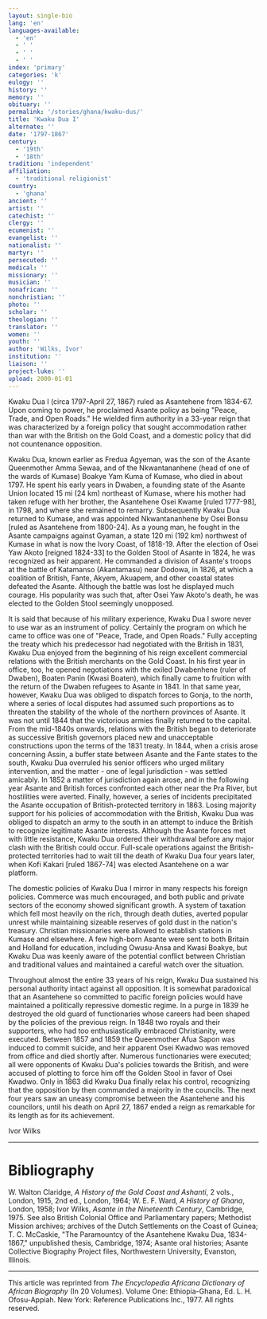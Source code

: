 ```yaml
---
layout: single-bio
lang: 'en'
languages-available:
  - 'en'
  - ' '
  - ' '
  - ' '
index: 'primary'
categories: 'k'
eulogy: ''
history: ''
memory: ''
obituary: ''
permalink: '/stories/ghana/kwaku-dus/'
title: 'Kwaku Dua I'
alternate: ''
date: '1797-1867'
century:
  - '19th'
  - '18th'
tradition: 'independent'
affiliation:
  - 'traditional religionist'
country:
  - 'ghana'
ancient: ''
artist: ''
catechist: ''
clergy: ''
ecumenist: ''
evangelist: ''
nationalist: ''
martyr: ''
persecuted: ''
medical: ''
missionary: ''
musician: ''
nonafrican: ''
nonchristian: ''
photo: ''
scholar: ''
theologian: ''
translator: ''
women: ''
youth: ''
author: 'Wilks, Ivor'
institution: ''
liaison: ''
project-luke: ''
upload: 2000-01-01
---
```



Kwaku Dua I (circa 1797-April 27, 1867) ruled as Asantehene from 1834-67. Upon coming to power, he proclaimed Asante policy as being "Peace, Trade, and Open Roads." He wielded firm authority in a 33-year reign that was characterized by a foreign policy that sought accommodation rather than war with the British on the Gold Coast, and a domestic policy that did not countenance opposition.

Kwaku Dua, known earlier as Fredua Agyeman, was the son of the Asante Queenmother Amma Sewaa, and of the Nkwantananhene (head of one of the wards of Kumase) Boakye Yam Kuma of Kumase, who died in about 1797. He spent his early years in Dwaben, a founding state of the Asante Union located 15 mi (24 km) northeast of Kumase, where his mother had taken refuge with her brother, the Asantehene Osei Kwame [ruled 1777-98], in 1798, and where she remained to remarry. Subsequently Kwaku Dua returned to Kumase, and was appointed Nkwantananhene by Osei Bonsu [ruled as Asantehene from 1800-24]. As a young man, he fought in the Asante campaigns against Gyaman, a state 120 mi (192 km) northwest of Kumase in what is now the Ivory Coast, of 1818-19. After the election of Osei Yaw Akoto [reigned 1824-33] to the Golden Stool of Asante in 1824, he was recognized as heir apparent. He commanded a division of Asante's troops at the battle of Katamanso (Akantamasu) near Dodowa, in 1826, at which a coalition of British, Fante, Akyem, Akuapem, and other coastal states defeated the Asante. Although the battle was lost he displayed much courage. His popularity was such that, after Osei Yaw Akoto's death, he was elected to the Golden Stool seemingly unopposed.

It is said that because of his military experience, Kwaku Dua I swore never to use war as an instrument of policy. Certainly the program on which he came to office was one of "Peace, Trade, and Open Roads." Fully accepting the treaty which his predecessor had negotiated with the British in 1831, Kwaku Dua enjoyed from the beginning of his reign excellent commercial relations with the British merchants on the Gold Coast. In his first year in office, too, he opened negotiations with the exiled Dwabenhene (ruler of Dwaben), Boaten Panin (Kwasi Boaten), which finally came to fruition with the return of the Dwaben refugees to Asante in 1841. In that same year, however, Kwaku Dua was obliged to dispatch forces to Gonja, to the north, where a series of local disputes had assumed such proportions as to threaten the stability of the whole of the northern provinces of Asante. It was not until 1844 that the victorious armies finally returned to the capital. From the mid-1840s onwards, relations with the British began to deteriorate as successive British governors placed new and unacceptable constructions upon the terms of the 1831 treaty. In 1844, when a crisis arose concerning Assin, a buffer state between Asante and the Fante states to the south, Kwaku Dua overruled his senior officers who urged military intervention, and the matter - one of legal jurisdiction - was settled amicably. In 1852 a matter of jurisdiction again arose, and in the following year Asante and British forces confronted each other near the Pra River, but hostilities were averted. Finally, however, a series of incidents precipitated the Asante occupation of British-protected territory in 1863. Losing majority support for his policies of accommodation with the British, Kwaku Dua was obliged to dispatch an army to the south in an attempt to induce the British to recognize legitimate Asante interests. Although the Asante forces met with little resistance, Kwaku Dua ordered their withdrawal before any major clash with the British could occur. Full-scale operations against the British-protected territories had to wait till the death of Kwaku Dua four years later, when Kofi Kakari [ruled 1867-74] was elected Asantehene on a war platform.

The domestic policies of Kwaku Dua I mirror in many respects his foreign policies. Commerce was much encouraged, and both public and private sectors of the economy showed significant growth. A system of taxation which fell most heavily on the rich, through death duties, averted popular unrest while maintaining sizeable reserves of gold dust in the nation's treasury. Christian missionaries were allowed to establish stations in Kumase and elsewhere. A few high-born Asante were sent to both Britain and Holland for education, including Owusu-Ansa and Kwasi Boakye, but Kwaku Dua was keenly aware of the potential conflict between Christian and traditional values and maintained a careful watch over the situation.

Throughout almost the entire 33 years of his reign, Kwaku Dua sustained his personal authority intact against all opposition. It is somewhat paradoxical that an Asantehene so committed to pacific foreign policies would have maintained a politically repressive domestic regime. In a purge in 1839 he destroyed the old guard of functionaries whose careers had been shaped by the policies of the previous reign. In 1848 two royals and their supporters, who had too enthusiastically embraced Christianity, were executed. Between 1857 and 1859 the Queenmother Afua Sapon was induced to commit suicide, and heir apparent Osei Kwadwo was removed from office and died shortly after. Numerous functionaries were executed; all were opponents of Kwaku Dua's policies towards the British, and were accused of plotting to force him off the Golden Stool in favor of Osei Kwadwo. Only in 1863 did Kwaku Dua finally relax his control, recognizing that the opposition by then commanded a majority in the councils. The next four years saw an uneasy compromise between the Asantehene and his councilors, until his death on April 27, 1867 ended a reign as remarkable for its length as for its achievement.

Ivor Wilks

---

# Bibliography

W. Walton Claridge, *A History of the Gold Coast and Ashanti*, 2 vols., London, 1915, 2nd ed., London, 1964; W. E. F. Ward, *A History of Ghana*, London, 1958; Ivor Wilks, *Asante in the Nineteenth Century*, Cambridge, 1975. See also British Colonial Office and Parliamentary papers; Methodist Mission archives; archives of the Dutch Settlements on the Coast of Guinea; T. C. McCaskie, "The Paramountcy of the Asantehene Kwaku Dua, 1834-1867," unpublished thesis, Cambridge, 1974; Asante oral histories; Asante Collective Biography Project files, Northwestern University, Evanston, Illinois.

---

This article was reprinted from *The Encyclopedia Africana Dictionary of African Biography* (In 20 Volumes). Volume One: Ethiopia-Ghana, Ed. L. H. Ofosu-Appiah. New York: Reference Publications Inc., 1977. All rights reserved.